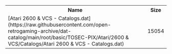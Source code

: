 <table>
<tr><th>Name</th><th>Size</th></tr>
<tr><td>[Atari 2600 & VCS - Catalogs.dat](https://raw.githubusercontent.com/open-retrogaming-archive/dat-catalog/main/root/basic/TOSEC-PIX/Atari/2600 & VCS/Catalogs/Atari 2600 & VCS - Catalogs.dat)</td><td>15054</td></tr>
</table>
